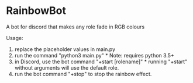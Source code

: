 # RainbowBot
A bot for discord that makes any role fade in RGB colours

Usage:
  1. replace the placeholder values in main.py
  2. run the command "python3 main.py"
    * Note: requires python 3.5+
  3. in Discord, use the bot command "+start [rolename]"
    * running "+start" without arguments will use the default role.
  4. run the bot command "+stop" to stop the rainbow effect.
